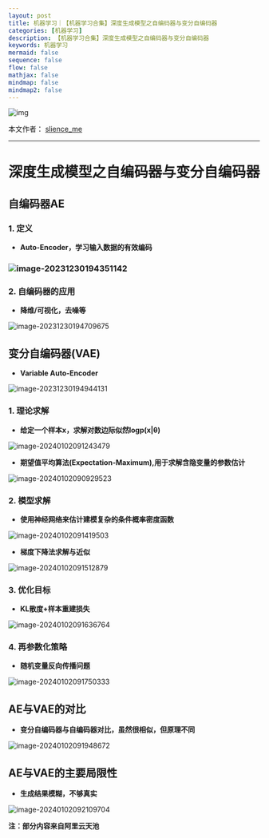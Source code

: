 ```yaml
---
layout: post
title: 机器学习｜【机器学习合集】深度生成模型之自编码器与变分自编码器
categories: [机器学习]
description: 【机器学习合集】深度生成模型之自编码器与变分自编码器
keywords: 机器学习
mermaid: false
sequence: false
flow: false
mathjax: false
mindmap: false
mindmap2: false
---
```


![img](https://raw.githubusercontent.com/slience-me/picGo/master/images/logo_slienceme3.jpeg)

本文作者： [slience_me](https://slienceme.cn/)

---

# 深度生成模型之自编码器与变分自编码器

## 自编码器AE

### 1. 定义

- **Auto-Encoder，学习输入数据的有效编码**

### ![image-20231230194351142](/images/posts/image-20231230194351142.png)

### 2. 自编码器的应用

- **降维/可视化，去噪等**

![image-20231230194709675](/images/posts/image-20231230194709675.png)



## 变分自编码器(VAE)

- **Variable Auto-Encoder**

![image-20231230194944131](/images/posts/image-20231230194944131.png)

### 1. 理论求解

- **给定一个样本x，求解对数边际似然logp(x|θ)**

![image-20240102091243479](/images/posts/image-20240102091243479.png)

- **期望值平均算法(Expectation-Maximum),用于求解含隐变量的参数估计**

![image-20240102090929523](/images/posts/image-20240102090929523.png)

### 2. 模型求解

- **使用神经网络来估计建模复杂的条件概率密度函数**

![image-20240102091419503](/images/posts/image-20240102091419503.png)

- **梯度下降法求解与近似**

![image-20240102091512879](/images/posts/image-20240102091512879.png)

### 3. 优化目标

- **KL散度+样本重建损失**

![image-20240102091636764](/images/posts/image-20240102091636764.png)

### 4. 再参数化策略

- **随机变量反向传播问题**

![image-20240102091750333](/images/posts/image-20240102091750333.png)

## AE与VAE的对比

- **变分自编码器与自编码器对比，虽然很相似，但原理不同**

![image-20240102091948672](/images/posts/image-20240102091948672.png)

## AE与VAE的主要局限性

- **生成结果模糊，不够真实**

![image-20240102092109704](/images/posts/image-20240102092109704.png)

**注：部分内容来自阿里云天池**
